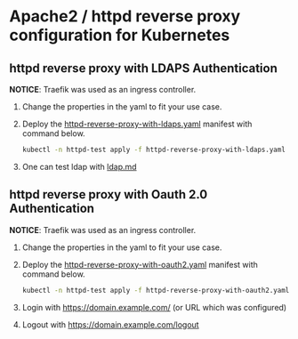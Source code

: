 # Apache2 / httpd reverse proxy configuration for Kubernetes

## httpd reverse proxy with LDAPS Authentication

**NOTICE**: Traefik was used as an ingress controller.

1. Change the properties in the yaml to fit your use case.
1. Deploy the [httpd-reverse-proxy-with-ldaps.yaml](httpd-reverse-proxy-with-ldaps.yaml) manifest with command below.

    ~~~sh
    kubectl -n httpd-test apply -f httpd-reverse-proxy-with-ldaps.yaml
    ~~~

1. One can test ldap with [ldap.md](../../linux/ldap.md)

## httpd reverse proxy with Oauth 2.0 Authentication

**NOTICE**: Traefik was used as an ingress controller.

1. Change the properties in the yaml to fit your use case.
1. Deploy the [httpd-reverse-proxy-with-oauth2.yaml](httpd-reverse-proxy-with-oauth2.yaml) manifest with command below.

    ~~~sh
    kubectl -n httpd-test apply -f httpd-reverse-proxy-with-oauth2.yaml
    ~~~

1. Login with <https://domain.example.com/> (or URL which was configured)
1. Logout with <https://domain.example.com/logout>
